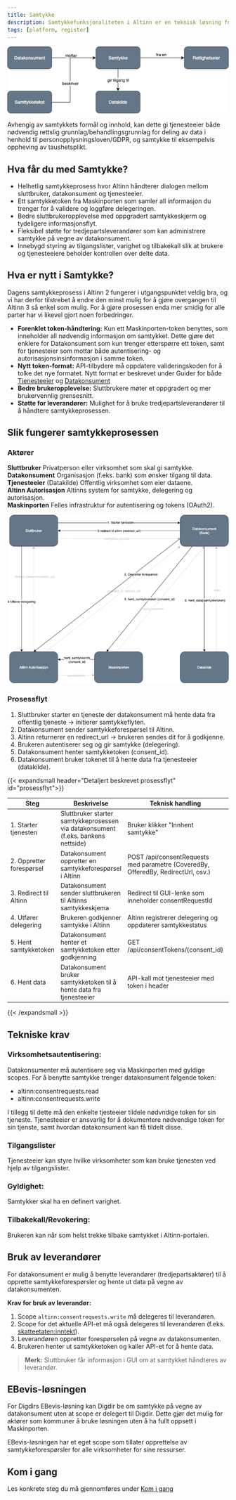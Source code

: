 ```yaml
---
title: Samtykke
description: Samtykkefunksjonaliteten i Altinn er en teknisk løsning for deling av data fra tjenesteeier til datakonsument ved bruk av samtykke fra personen eller virksomheten som opplysningene gjelder
tags: [platform, register]
---
```


![Samtykke](samtykke_overordnet.png)

Avhengig av samtykkets formål og innhold, kan dette gi tjenesteeier både nødvendig rettslig grunnlag/behandlingsgrunnlag for deling av data i henhold til personopplysningsloven/GDPR, og samtykke til eksempelvis oppheving av taushetsplikt.

## Hva får du med Samtykke?

- Helhetlig samtykkeprosess hvor Altinn håndterer dialogen mellom sluttbruker, datakonsument og tjenesteeier.
- Ett samtykketoken fra Maskinporten som samler all informasjon du trenger for å validere og loggføre delegeringen.
- Bedre sluttbrukeropplevelse med oppgradert samtykkeskjerm og tydeligere informasjonsflyt.
- Fleksibel støtte for tredjepartsleverandører som kan administrere samtykke på vegne av datakonsument.
- Innebygd styring av tilgangslister, varighet og tilbakekall slik at brukere og tjenesteeiere beholder kontrollen over delte data.

## Hva er nytt i Samtykke?

Dagens samtykkeprosess i Altinn 2 fungerer i utgangspunktet veldig bra, og vi har derfor tilstrebet å endre den minst mulig for å gjøre overgangen til Altinn 3 så enkel som mulig. For å gjøre prosessen enda mer smidig for alle parter har vi likevel gjort noen forbedringer.

- **Forenklet token-håndtering:** Kun ett Maskinporten-token benyttes, som inneholder all nødvendig informasjon om samtykket. Dette gjøre det enklere for Datakonsument som kun trenger etterspørre ett token, samt for tjenesteier som mottar både autentisering- og autorisasjonsinsinformasjon i samme token.
- **Nytt token-format:** API-tilbydere må oppdatere valideringskoden for å tolke det nye formatet. Nytt format er beskrevet under Guider for både [Tjenesteeier](/nb/authorization/guides/resource-owner/consent/) og [Datakonsument](/nb/authorization/guides/system-vendor/consent/)
- **Bedre brukeropplevelse:** Sluttbrukere møter et oppgradert og mer brukervennlig grensesnitt.
- **Støtte for leverandører:** Mulighet for å bruke tredjepartsleverandører til å håndtere samtykkeprosessen.

## Slik fungerer samtykkeprosessen

### Aktører

**Sluttbruker** Privatperson eller virksomhet som skal gi samtykke.  
**Datakonsument** Organisasjon (f.eks. bank) som ønsker tilgang til data.  
**Tjenesteeier** (Datakilde) Offentlig virksomhet som eier dataene.  
**Altinn Autorisasjon** Altinns system for samtykke, delegering og autorisasjon.  
**Maskinporten** Felles infrastruktur for autentisering og tokens (OAuth2).

![Samtykke flyt](samtykke_flyt.png)

### Prosessflyt

1. Sluttbruker starter en tjeneste der datakonsument må hente data fra offentlig tjeneste → initierer samtykkeflyten.
2. Datakonsument sender samtykkeforespørsel til Altinn.
3. Altinn returnerer en redirect_url → brukeren sendes dit for å godkjenne.
4. Brukeren autentiserer seg og gir samtykke (delegering).
5. Datakonsument henter samtykketoken (consent_id).
6. Datakonsument bruker tokenet til å hente data fra tjenesteeier (datakilde).

{{< expandsmall header="Detaljert beskrevet prosessflyt" id="prosessflyt">}}

| Steg                     | Beskrivelse                                                                       | Teknisk handling                                                                  | Kommentar                                       |
| ------------------------ | --------------------------------------------------------------------------------- | --------------------------------------------------------------------------------- | ----------------------------------------------- |
| 1. Starter tjenesten     | Sluttbruker starter samtykkeprosessen via datakonsument (f.eks. bankens nettside) | Bruker klikker "Innhent samtykke"                                                 | Datakonsument initierer flyten                  |
| 2. Oppretter forespørsel | Datakonsument oppretter en samtykkeforespørsel i Altinn                           | POST /api/consentRequests med parametre (CoveredBy, OfferedBy, RedirectUrl, osv.) | Krever virksomhetsautentisering (Maskinporten)  |
| 3. Redirect til Altinn   | Datakonsument sender sluttbrukeren til Altinns samtykkeskjema                     | Redirect til GUI-lenke som inneholder consentRequestId                            | Brukeren ser og godkjenner forespørselen        |
| 4. Utfører delegering    | Brukeren godkjenner samtykke i Altinn                                             | Altinn registrerer delegering og oppdaterer samtykkestatus                        | Brukeren logger inn via ID-porten               |
| 5. Hent samtykketoken    | Datakonsument henter et samtykketoken etter godkjenning                           | GET /api/consentTokens/{consent_id}                                               | Token bekrefter at samtykke er gitt             |
| 6. Hent data             | Datakonsument bruker samtykketoken til å hente data fra tjenesteeier              | API-kall mot tjenesteeier med token i header                                      | Tjenesteeier validerer token og returnerer data |

{{< /expandsmall >}}

## Tekniske krav

### Virksomhetsautentisering:

Datakonsumenter må autentisere seg via Maskinporten med gyldige scopes.
For å benytte samtykke trenger datakonsument følgende token:

- altinn:consentrequests.read
- altinn:consentrequests.write

I tillegg til dette må den enkelte tjesteeier tildele nødvndige token for sin tjeneste.
Tjenesteeier er ansvarlig for å dokumentere nødvendige token for sin tjenste, samt hvordan datakonsument kan få tildelt disse.

### Tilgangslister

Tjenesteeier kan styre hvilke virksomheter som kan bruke tjenesten ved hjelp av tilgangslister.

### Gyldighet:

Samtykker skal ha en definert varighet.

### Tilbakekall/Revokering:

Brukeren kan når som helst trekke tilbake samtykket i Altinn-portalen.

## Bruk av leverandører

For datakonsument er mulig å benytte leverandører (tredjepartsaktører) til å opprette samtykkeforespørsler og hente ut data på vegne av datakonsumenten.

**Krav for bruk av leverandør:**

1. Scope `altinn:consentrequests.write` må delegeres til leverandøren.
2. Scope for det aktuelle API-et må også delegeres til leverandøren (f.eks. [skatteetaten:inntekt](https://skatteetaten.github.io/api-dokumentasjon/api/inntekt)).
3. Leverandøren oppretter forespørselen på vegne av datakonsumenten.
4. Brukeren henter ut samtykketoken og kaller API-et for å hente data.

> **Merk:** Sluttbruker får informasjon i GUI om at samtykket håndteres av leverandør.

## EBevis-løsningen

For Digdirs EBevis-løsning kan Digdir be om samtykke på vegne av datakonsument uten at scope er delegert til Digdir. Dette gjør det mulig for aktører som kommuner å bruke løsningen uten å ha fullt oppsett i Maskinporten.

EBevis-løsningen har et eget scope som tillater opprettelse av samtykkeforespørsler for alle virksomheter for sine ressurser.

## Kom i gang

Les konkrete steg du må gjennomføres under [Kom i gang](/nb/authorization/getting-started/consent/)
